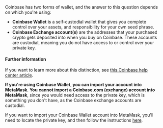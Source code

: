 Coinbase has two forms of wallet, and the answer to this question depends on which you're using:


* **Coinbase Wallet** is a self-custodial wallet that gives you complete control over your assets, and responsibility for your own seed phrase.
* **Coinbase Exchange account(s)** are the addresses that your purchased crypto gets deposited into when you buy on Coinbase. These accounts are custodial, meaning you do not have access to or control over your private key.



#### Further information


If you want to learn more about this distinction, see [this Coinbase help center article](https://help.coinbase.com/en/wallet/getting-started/what-s-the-difference-between-coinbase-com-and-wallet).



**If you're using Coinbase Wallet, you can import your account into MetaMask**. **You cannot import a Coinbase.com (exchange) account into MetaMask**, since you would need access to the private key, which is something you don't have, as the Coinbase exchange accounts are custodial. 


If you want to import your Coinbase Wallet account into MetaMask, you'll need to locate the private key, and then follow the instructions [here](https://support.metamask.io/hc/en-us/articles/360015489331).  

